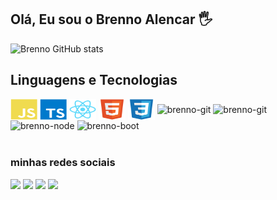 ## Olá, Eu sou o Brenno Alencar 🖐️

![Brenno GitHub stats](https://github-readme-stats.vercel.app/api?username=BrennoAlenkar&show_icons=true&theme=dracula)

## Linguagens e Tecnologias

<div>
  <img align="center" alt="brenno-Js" height="33" width="43" src="https://raw.githubusercontent.com/devicons/devicon/master/icons/javascript/javascript-plain.svg">
  <img align="center" alt="brenno-Ts" height="33" width="43" src="https://raw.githubusercontent.com/devicons/devicon/master/icons/typescript/typescript-plain.svg">
  <img align="center" alt="brenno-React" height="33" width="43" src="https://raw.githubusercontent.com/devicons/devicon/master/icons/react/react-original.svg">
  <img align="center" alt="brenno-HTML" height="33" width="43" src="https://raw.githubusercontent.com/devicons/devicon/master/icons/html5/html5-original.svg">
  <img align="center" alt="brenno-CSS" height="33" width="43" src="https://raw.githubusercontent.com/devicons/devicon/master/icons/css3/css3-original.svg">
  <img align="center" alt="brenno-git" height="33" width="43" src="https://cdn.jsdelivr.net/gh/devicons/devicon@latest/icons/git/git-original.svg" />
  <img align="center" alt="brenno-git" height="33" width="43"src="https://cdn.jsdelivr.net/gh/devicons/devicon@latest/icons/tailwindcss/tailwindcss-original.svg" />
  <img align="center" alt="brenno-node" height="33" width="43"src="https://cdn.jsdelivr.net/gh/devicons/devicon@latest/icons/nodejs/nodejs-original.svg" />
  <img align="center" alt="brenno-boot" height="33" width="43"src="https://cdn.jsdelivr.net/gh/devicons/devicon@latest/icons/bootstrap/bootstrap-original.svg" />
</div> 
<br>
<h3>minhas redes sociais</h3>
<div> 
  <a href="#" target="_blank"><img src="https://img.shields.io/badge/YouTube-FF0000?style=for-the-badge&logo=youtube&logoColor=white" target="_blank"></a>
  <a href="#" target="_blank"><img src="https://img.shields.io/badge/-Instagram-%23E4405F?style=for-the-badge&logo=instagram&logoColor=white" target="_blank"></a>
  <a href="#" target="_blank"><img src="https://img.shields.io/badge/Discord-7289DA?style=for-the-badge&logo=discord&logoColor=white" target="_blank"></a> 
  <a href="https://www.linkedin.com/in/brenno-alencar-955460256/" target="_blank"><img src="https://img.shields.io/badge/-LinkedIn-%230077B5?style=for-the-badge&logo=linkedin&logoColor=white" target="_blank"></a> 
</div>
